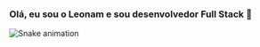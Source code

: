 ### Olá, eu sou o Leonam e sou desenvolvedor Full Stack 👋

![Snake animation](https://github.com/leonam1212/leonam1212/blob/output/github-contribution-grid-snake.svg)
